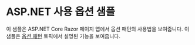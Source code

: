 # <a name="aspnet-using-options-sample"></a>ASP.NET 사용 옵션 샘플

이 샘플은 ASP.NET Core Razor 페이지 앱에서 옵션 패턴의 사용법을 보여줍니다. 이 샘플은 [옵션 패턴](https://docs.microsoft.com/aspnet/core/fundamentals/configuration/options) 토픽에서 설명된 기능을 보여줍니다.
